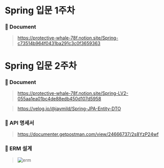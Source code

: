# Spring 입문 1주차

### 📖 Document
> https://protective-whale-78f.notion.site/Spring-c73514b964f0431ba291c3c0f3659363


# Spring 입문 2주차

### 📖 Document
> https://protective-whale-78f.notion.site/Spring-LV2-055aa1ea01bc4de88edb450d107d5958

> https://velog.io/@jaymild/Spring-JPA-Entity-DTO

### 📃 API 명세서
> https://documenter.getpostman.com/view/24666737/2s8YzP24wf

### 📃 ERM 설계
> ![erm](https://user-images.githubusercontent.com/72681875/205895053-32d8eeee-4998-4d41-8778-98ce097ac664.PNG)
